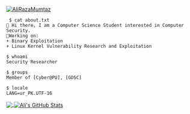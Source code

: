  
<a href="https://twitter.com/AliRazaMumtaz" target="blank"><img src="https://img.shields.io/twitter/follow/AliRazaMumtaz?logo=twitter&style=for-the-badge" alt="AliRazaMumtaz"></a>


```
 $ cat about.txt
👋 Hi there, I am a Computer Science Student interested in Computer Security.
🔭Working on:
+ Binary Exploitation
+ Linux Kernel Vulnerability Research and Exploitation

$ whoami
Security Researcher

$ groups
Member of [Cyber@PU], [GDSC]

$ locale
LANG=ur_PK.UTF-16
```
<a href="https://github.com/alirazamumtaz/alirazamumtaz">
  <img align="center" src="https://github-readme-stats.vercel.app/api/top-langs/?username=alirazamumtaz&hide=java,html,tex&title_color=ffffff&text_color=c9cacc&icon_color=2bbc8a&bg_color=1d1f21&langs_count=3" />
</a>
<a href="https://github.com/alirazamumtaz/alirazamumtaz">
  <img align="center" src="https://github-readme-stats.vercel.app/api?username=alirazamumtaz&show_icons=true&line_height=27&count_private=true&title_color=ffffff&text_color=c9cacc&icon_color=2bbc8a&bg_color=1d1f21" alt="Ali's GitHub Stats" />
</a>
